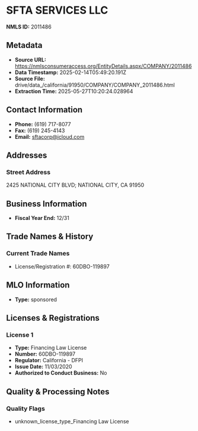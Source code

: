 # SFTA SERVICES LLC

**NMLS ID:** 2011486

## Metadata
- **Source URL:** https://nmlsconsumeraccess.org/EntityDetails.aspx/COMPANY/2011486
- **Data Timestamp:** 2025-02-14T05:49:20.191Z
- **Source File:** drive/data_/california/91950/COMPANY/COMPANY_2011486.html
- **Extraction Time:** 2025-05-27T10:20:24.028964

## Contact Information
- **Phone:** (619) 717-8077
- **Fax:** (619) 245-4143
- **Email:** sftacorp@icloud.com

## Addresses
### Street Address
2425 NATIONAL CITY BLVD; NATIONAL CITY, CA 91950

## Business Information
- **Fiscal Year End:** 12/31

## Trade Names & History
### Current Trade Names
- License/Registration #: 60DBO-119897

## MLO Information
- **Type:** sponsored

## Licenses & Registrations

### License 1
- **Type:** Financing Law License
- **Number:** 60DBO-119897
- **Regulator:** California - DFPI
- **Issue Date:** 11/03/2020
- **Authorized to Conduct Business:** No

## Quality & Processing Notes
### Quality Flags
- unknown_license_type_Financing Law License
